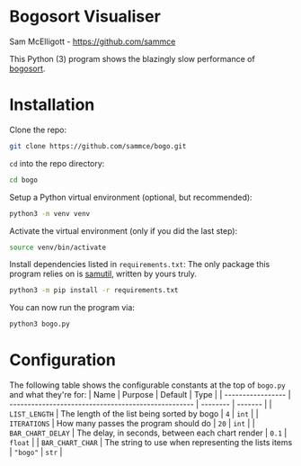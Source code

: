 # Bogosort Visualiser

Sam McElligott - https://github.com/sammce

This Python (3) program shows the blazingly slow performance of [bogosort](https://en.wikipedia.org/wiki/Bogosort).

# Installation

Clone the repo:

```sh
git clone https://github.com/sammce/bogo.git
```

`cd` into the repo directory:

```sh
cd bogo
```

Setup a Python virtual environment (optional, but recommended):

```sh
python3 -m venv venv
```

Activate the virtual environment (only if you did the last step):

```sh
source venv/bin/activate
```

Install dependencies listed in `requirements.txt`:
The only package this program relies on is [samutil](https://github.com/sammce/samutil), written by yours truly.

```sh
python3 -m pip install -r requirements.txt
```

You can now run the program via:

```sh
python3 bogo.py
```

# Configuration

The following table shows the configurable constants at the top of `bogo.py` and what they're for:
| Name              | Purpose                                             | Default  | Type    |
| ----------------- | --------------------------------------------------- | -------- | ------- |
| `LIST_LENGTH`     | The length of the list being sorted by bogo         | `4`      | `int`   |
| `ITERATIONS`      | How many passes the program should do               | `20`     | `int`   |
| `BAR_CHART_DELAY` | The delay, in seconds, between each chart render    | `0.1`    | `float` |
| `BAR_CHART_CHAR`  | The string to use when representing the lists items | `"bogo"` | `str`   |
